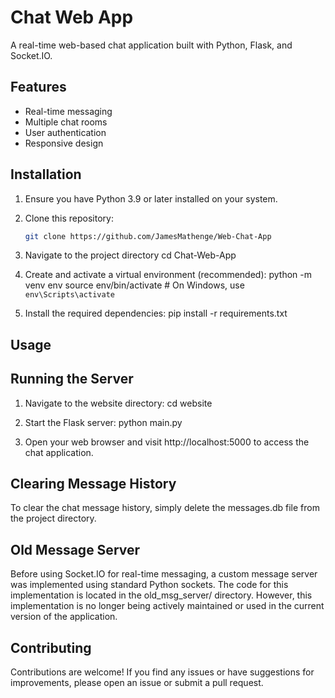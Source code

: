 # Chat Web App

A real-time web-based chat application built with Python, Flask, and Socket.IO.

## Features

- Real-time messaging
- Multiple chat rooms
- User authentication
- Responsive design

## Installation

1. Ensure you have Python 3.9 or later installed on your system.

2. Clone this repository:

   ````bash
   git clone https://github.com/JamesMathenge/Web-Chat-App

3. Navigate to the project directory
    cd Chat-Web-App

4.  Create and activate a virtual environment (recommended):
    python -m venv env
    source env/bin/activate  # On Windows, use `env\Scripts\activate`

5. Install the required dependencies:
    pip install -r requirements.txt

## Usage
## Running the Server

1. Navigate to the website directory:
    cd website

2. Start the Flask server:
    python main.py

3. Open your web browser and visit http://localhost:5000 to access the chat application.

## Clearing Message History
To clear the chat message history, simply delete the messages.db file from the project directory.

## Old Message Server
Before using Socket.IO for real-time messaging, a custom message server was implemented using standard Python sockets. The code for this implementation is located in the old_msg_server/ directory. However, this implementation is no longer being actively maintained or used in the current version of the application.

## Contributing
Contributions are welcome! If you find any issues or have suggestions for improvements, please open an issue or submit a pull request.